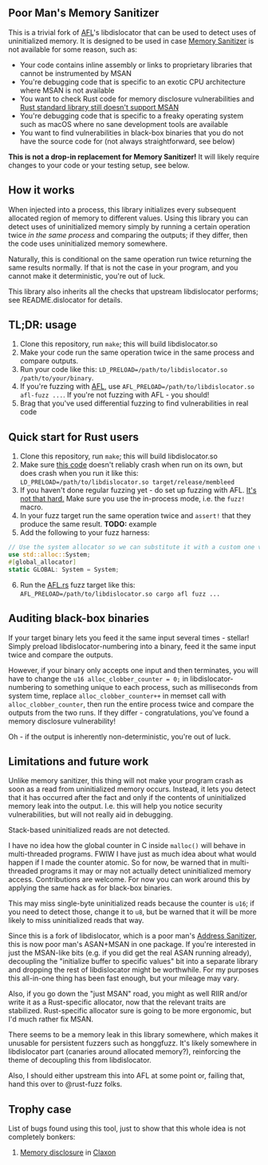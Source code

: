 ## Poor Man's Memory Sanitizer

This is a trivial fork of [AFL](http://lcamtuf.coredump.cx/afl/)'s libdislocator that can be used to detect uses of uninitialized memory. It is designed to be used in case [Memory Sanitizer](https://clang.llvm.org/docs/MemorySanitizer.html) is not available for some reason, such as:

 * Your code contains inline assembly or links to proprietary libraries that cannot be instrumented by MSAN
 * You're debugging code that is specific to an exotic CPU architecture where MSAN is not available
 * You want to check Rust code for memory disclosure vulnerabilities and [Rust standard library still doesn't support MSAN](https://github.com/rust-lang/rust/issues/39610)
 * You're debugging code that is specific to a freaky operating system such as macOS where no sane development tools are available
 * You want to find vulnerabilities in black-box binaries that you do not have the source code for (not always straightforward, see below)

**This is not a drop-in replacement for Memory Sanitizer!** It will likely require changes to your code or your testing setup, see below.

## How it works

When injected into a process, this library initializes every subsequent allocated region of memory to different values. Using this library you can detect uses of uninitialized memory simply by running a certain operation twice *in the same process* and comparing the outputs; if they differ, then the code uses uninitialized memory somewhere.

Naturally, this is conditional on the same operation run twice returning the same results normally. If that is not the case in your program, and you cannot make it deterministic, you're out of luck.

This library also inherits all the checks that upstream libdislocator performs; see README.dislocator for details.

## TL;DR: usage

 1. Clone this repository, run `make`; this will build libdislocator.so
 1. Make your code run the same operation twice in the same process and compare outputs.
 1. Run your code like this: `LD_PRELOAD=/path/to/libdislocator.so /path/to/your/binary`.
 1. If you're fuzzing with [AFL](http://lcamtuf.coredump.cx/afl/), use `AFL_PRELOAD=/path/to/libdislocator.so afl-fuzz ...`. If you're not fuzzing with AFL - you should!
 1. Brag that you've used differential fuzzing to find vulnerabilities in real code

## Quick start for Rust users

 1. Clone this repository, run `make`; this will build libdislocator.so
 1. Make sure [this code](https://gist.github.com/Shnatsel/0c024a51b64c6e0b6c6e66f991904816) doesn't reliably crash when run on its own, but does crash when you run it like this: `LD_PRELOAD=/path/to/libdislocator.so target/release/membleed`
 1. If you haven't done regular fuzzing yet - do set up fuzzing with AFL. [It's not that hard.](https://fuzz.rs/book/afl/setup.html) Make sure you use the in-process mode, i.e. the `fuzz!` macro.
 1. In your fuzz target run the same operation twice and `assert!` that they produce the same result. **TODO:** example
 1. Add the following to your fuzz harness:
 ```rust
// Use the system allocator so we can substitute it with a custom one via LD_PRELOAD
use std::alloc::System;
#[global_allocator]
static GLOBAL: System = System;
 ```
 6. Run the [AFL.rs](https://github.com/rust-fuzz/afl.rs) fuzz target like this: `AFL_PRELOAD=/path/to/libdislocator.so cargo afl fuzz ...`

## Auditing black-box binaries

If your target binary lets you feed it the same input several times - stellar! Simply preload libdislocator-numbering into a binary, feed it the same input twice and compare the outputs.

However, if your binary only accepts one input and then terminates, you will have to change the `u16 alloc_clobber_counter = 0;` in libdislocator-numbering to something unique to each process, such as milliseconds from system time, replace `alloc_clobber_counter++` in memset call with `alloc_clobber_counter`, then run the entire process twice and compare the outputs from the two runs. If they differ - congratulations, you've found a memory disclosure vulnerability!

Oh - if the output is inherently non-deterministic, you're out of luck.

## Limitations and future work

Unlike memory sanitizer, this thing will not make your program crash as soon as a read from uninitialized memory occurs. Instead, it lets you detect that it has occurred after the fact and only if the contents of uninitialized memory leak into the output. I.e. this will help you notice security vulnerabilities, but will not really aid in debugging.

Stack-based uninitialized reads are not detected.

I have no idea how the global counter in C inside `malloc()` will behave in multi-threaded programs. FWIW I have just as much idea about what would happen if I made the counter atomic. So for now, be warned that in multi-threaded programs it may or may not actually detect uninitialized memory access. Contributions are welcome. For now you can work around this by applying the same hack as for black-box binaries.

This may miss single-byte uninitialized reads because the counter is `u16`; if you need to detect those, change it to `u8`, but be warned that it will be more likely to miss uninitialized reads that way.

Since this is a fork of libdislocator, which is a poor man's [Address Sanitizer](https://clang.llvm.org/docs/AddressSanitizer.html), this is now poor man's ASAN+MSAN in one package. If you're interested in just the MSAN-like bits (e.g. if you did get the real ASAN running already), decoupling the "initialize buffer to specific values" bit into a separate library and dropping the rest of libdislocator might be worthwhile. For my purposes this all-in-one thing has been fast enough, but your mileage may vary.

Also, if you go down the "just MSAN" road, you might as well RIIR and/or write it as a Rust-specific allocator, now that the relevant traits are stabilized. Rust-specific allocator sure is going to be more ergonomic, but I'd much rather fix MSAN.

There seems to be a memory leak in this library somewhere, which makes it unusable for persistent fuzzers such as honggfuzz. It's likely somewhere in libdislocator part (canaries around allocated memory?), reinforcing the theme of decoupling this from libdislocator.

Also, I should either upstream this into AFL at some point or, failing that, hand this over to @rust-fuzz folks.

## Trophy case

List of bugs found using this tool, just to show that this whole idea is not completely bonkers:

 1. [Memory disclosure](https://github.com/ruuda/claxon/issues/10) in [Claxon](https://github.com/ruuda/claxon)
